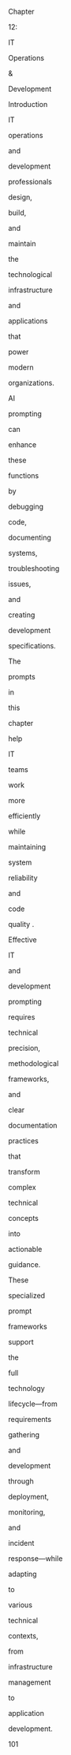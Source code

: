 Chapter
 
12:
 
IT
 
Operations
 
&
 
Development
 
Introduction
 
IT
 
operations
 
and
 
development
 
professionals
 
design,
 
build,
 
and
 
maintain
 
the
 
technological
 
infrastructure
 
and
 
applications
 
that
 
power
 
modern
 
organizations.
 
AI
 
prompting
 
can
 
enhance
 
these
 
functions
 
by
 
debugging
 
code,
 
documenting
 
systems,
 
troubleshooting
 
issues,
 
and
 
creating
 
development
 
specifications.
 
The
 
prompts
 
in
 
this
 
chapter
 
help
 
IT
 
teams
 
work
 
more
 
efficiently
 
while
 
maintaining
 
system
 
reliability
 
and
 
code
 
quality .
 
Effective
 
IT
 
and
 
development
 
prompting
 
requires
 
technical
 
precision,
 
methodological
 
frameworks,
 
and
 
clear
 
documentation
 
practices
 
that
 
transform
 
complex
 
technical
 
concepts
 
into
 
actionable
 
guidance.
 
These
 
specialized
 
prompt
 
frameworks
 
support
 
the
 
full
 
technology
 
lifecycle—from
 
requirements
 
gathering
 
and
 
development
 
through
 
deployment,
 
monitoring,
 
and
 
incident
 
response—while
 
adapting
 
to
 
various
 
technical
 
contexts,
 
from
 
infrastructure
 
management
 
to
 
application
 
development.
 
 
101
 
 
